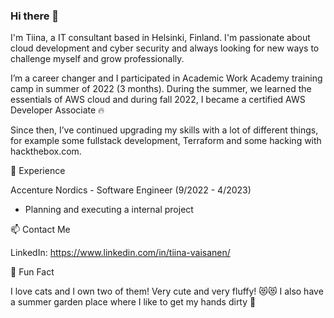 ### Hi there 👋

I'm Tiina, a IT consultant based in Helsinki, Finland. I'm passionate about cloud development and cyber security and always looking for new ways to challenge myself and grow professionally.

I’m a career changer and I participated in Academic Work Academy training camp in summer of 2022 (3 months). During the summer, we learned the essentials of AWS cloud and during fall 2022, I became a certified AWS Developer Associate 🔥

Since then, I’ve continued upgrading my skills with a lot of different things, for example some fullstack development, Terraform and some hacking with hackthebox.com. 



💼 Experience

Accenture Nordics - Software Engineer  (9/2022 - 4/2023)
- Planning and executing a internal project 

📫 Contact Me

LinkedIn: https://www.linkedin.com/in/tiina-vaisanen/

🌟 Fun Fact

I love cats and I own two of them! Very cute and very fluffy! 😻😻 
I also have a summer garden place where I like to get my hands dirty 🌱





<!--
**tinsi/tinsi** is a ✨ _special_ ✨ repository because its `README.md` (this file) appears on your GitHub profile.

Here are some ideas to get you started:

- 🔭 I’m currently working on ...
- 🌱 I’m currently learning ...
- 👯 I’m looking to collaborate on ...
- 🤔 I’m looking for help with ...
- 💬 Ask me about ...
- 📫 How to reach me: ...
- 😄 Pronouns: ...
- ⚡ Fun fact: ...
-->
